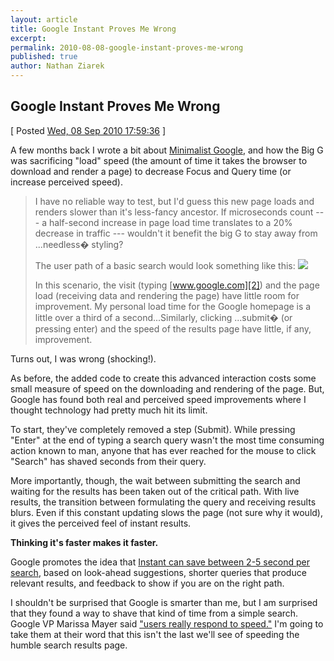 ```yaml
---
layout: article
title: Google Instant Proves Me Wrong
excerpt: 
permalink: 2010-08-08-google-instant-proves-me-wrong
published: true
author: Nathan Ziarek
---
```


## Google Instant Proves Me Wrong  
\[ Posted [Wed, 08 Sep 2010 17:59:36][0] \]

A few months back I wrote a bit about [Minimalist Google][1], and how the Big G was sacrificing "load" speed (the amount of time it takes the browser to download and render a page) to decrease Focus and Query time (or increase perceived speed).

> I have no reliable way to test, but I'd guess this new page loads and renders slower than it's less-fancy ancestor. If microseconds count --- a half-second increase in page load time translates to a 20% decrease in traffic --- wouldn't it benefit the big G to stay away from ...needless� styling?
> 
> The user path of a basic search would look something like this: 
> ![](http://media.tumblr.com/tumblr_ku9atifzdI1qzxpmp.png)
> 
> In this scenario, the visit (typing [www.google.com][2]) and the page load (receiving data and rendering the page) have little room for improvement. My personal load time for the Google homepage is a little over a third of a second...Similarly, clicking ...submit� (or pressing enter) and the speed of the results page have little, if any, improvement.
> 

Turns out, I was wrong (shocking!).

As before, the added code to create this advanced interaction costs some small measure of speed on the downloading and rendering of the page. But, Google has found both real and perceived speed improvements where I thought technology had pretty much hit its limit.

To start, they've completely removed a step (Submit). While pressing "Enter" at the end of typing a search query wasn't the most time consuming action known to man, anyone that has ever reached for the mouse to click "Search" has shaved seconds from their query.

More importantly, though, the wait between submitting the search and waiting for the results has been taken out of the critical path. With live results, the transition between formulating the query and receiving results blurs. Even if this constant updating slows the page (not sure why it would), it gives the perceived feel of instant results.

**Thinking it's faster makes it faster.**

Google promotes the idea that [Instant can save between 2-5 second per search][3], based on look-ahead suggestions, shorter queries that produce relevant results, and feedback to show if you are on the right path.

I shouldn't be surprised that Google is smarter than me, but I am surprised that they found a way to shave that kind of time from a simple search. Google VP Marissa Mayer said ["users really respond to speed."][4] I'm going to take them at their word that this isn't the last we'll see of speeding the humble search results page.



[0]: http://nathanziarek.tumblr.com/post/1088528664
[1]: http://nathanziarek.tumblr.com/post/269797827/minimalist-google-now-with-hideaway-menus
[2]: http://www.google.com
[3]: http://www.google.com/instant/
[4]: http://glinden.blogspot.com/2006/11/marissa-mayer-at-web-20.html